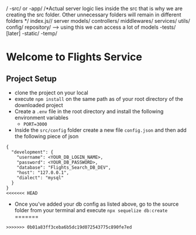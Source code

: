 /
    -src/ or -app/ /*Actual server logic lies inside the src that is why we are creating the src folder. Other unnecessary folders will remain in different folders */
        index.js// server
        models/
        controllers/
        middlewares/
        services/
        utils/
        config/
        repository/ --> using this we can access a lot of models
    -tests/ [later]
    -static/
    -temp/ 



# Welcome to Flights Service

## Project Setup
- clone the project on your local 
- execute `npm install` on the same path as of your root directory of the downloaded project
- Create a `.env` file in the root directory and install the following environment variables
    - `PORT=3000`
- Inside the `src/config` folder create a new file `config.json` and then add the following piece of json


```
{
  "development": {
    "username": <YOUR_DB_LOGIN_NAME>,
    "password": <YOUR_DB_PASSWORD>,
    "database": "Flights_Search_DB_DEV",
    "host": "127.0.0.1",
    "dialect": "mysql"
  }
}
<<<<<<< HEAD
```

- Once you've added your db config as listed above, go to the source folder from your terminal and execute `npx sequelize db:create`
=======
```
>>>>>>> 0b01a83ff3ceba6b5dc19d072543775c890fe7ed
